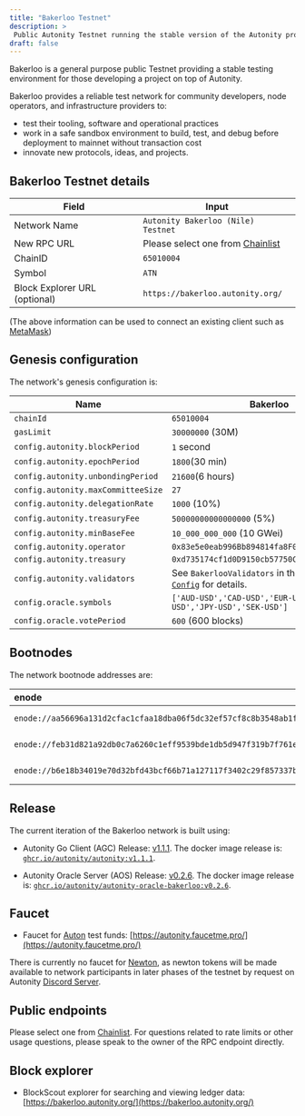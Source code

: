```yaml
---
title: "Bakerloo Testnet"
description: >
 Public Autonity Testnet running the stable version of the Autonity protocol
draft: false
---
```


Bakerloo is a general purpose public Testnet providing a stable testing environment for those developing a project on top of Autonity.

Bakerloo provides a reliable test network for community developers, node operators, and infrastructure providers to:

- test their tooling, software and operational practices
- work in a safe sandbox environment to build, test, and debug before deployment to mainnet without transaction cost
- innovate new protocols, ideas, and projects.

## Bakerloo Testnet details

|**Field**|**Input**|
|------|----------|
|Network Name|`Autonity Bakerloo (Nile) Testnet`|
|New RPC URL|Please select one from [Chainlist](https://chainlist.org/?search=autonity&testnets=true)|
|ChainID |`65010004`|
|Symbol|`ATN`|
|Block Explorer URL (optional)|`https://bakerloo.autonity.org/`|

(The above information can be used to connect an existing client such as [MetaMask](https://metamask.zendesk.com/hc/en-us/articles/360043227612-How-to-add-a-custom-network-RPC))

## Genesis configuration

The network's genesis configuration is:

| Name                               | Bakerloo                      |
| ---------------------------------- | ----------------------------- |
| `chainId`                          | `65010004`                    |
| `gasLimit`                         | `30000000` (30M)              |
| `config.autonity.blockPeriod`      | `1` second                    |
| `config.autonity.epochPeriod`      | `1800`(30 min)                |
| `config.autonity.unbondingPeriod`  | `21600`(6 hours)              |
| `config.autonity.maxCommitteeSize` | `27`                          |
| `config.autonity.delegationRate`   | `1000` (10%)                  |                |
| `config.autonity.treasuryFee`      | `50000000000000000` (5%)      |
| `config.autonity.minBaseFee`       | `10_000_000_000` (10 GWei)        |
| `config.autonity.operator`         | `0x83e5e0eab996Bb894814fa8F0AC96a0D314f06F3` |
| `config.autonity.treasury`         | `0xd735174cf1d0D9150cb57750C45B6e8095160f6A` |
| `config.autonity.validators`       |  See `BakerlooValidators` in the AGC [`Bakerloo Config`](https://github.com/autonity/autonity/blob/release/v1.1.1/params/bakerloo_config.go#L163) for details.  |
| `config.oracle.symbols`       | `['AUD-USD','CAD-USD','EUR-USD','GBP-USD','JPY-USD','SEK-USD']`        |
| `config.oracle.votePeriod`       | `600` (600  blocks)       |


## Bootnodes

The network bootnode addresses are:

| enode | region |
| :-- | :--      |
| `enode://aa56696a131d2cfac1cfaa18dba06f5dc32ef57cf8c8b3548ab1f74227987c5656c2c0eecba61dfdd0754030c23d433e4db554f6b677eb900c05b98792b1d7fb@34.39.58.139:30303` | europe-west2 |
| `enode://feb31d821a92db0c7a6260c1eff9539bde1db5d947f319b7f761ea99479b5b31a95209153c9c910c8f94e8f557541a7ffa72a4a1ff0602944df2b0e6611be4ce@35.200.221.60:30303` | asia-south1 |
| `enode://b6e18b34019e70d32bfd43bcf66b71a127117f3402c29f857337b9dd3ccc45c4a9d441d211ca2a201bd46d003cfbf84a2b0721cf9b939ae6abd66dfe698700fc@35.235.121.67:30303` | us-west2 |


## Release

The current iteration of the Bakerloo network is built using:

- Autonity Go Client (AGC) Release: [v1.1.1](https://github.com/autonity/autonity/releases/tag/v1.1.1). The docker image release is: [`ghcr.io/autonity/autonity:v1.1.1`](https://github.com/autonity/autonity/pkgs/container/autonity/476121691?tag=v1.1.1).

- Autonity Oracle Server (AOS) Release: [v0.2.6](https://github.com/autonity/autonity-oracle/releases/tag/v0.2.6). The docker image release is: [`ghcr.io/autonity/autonity-oracle-bakerloo:v0.2.6`](https://github.com/orgs/autonity/packages/container/autonity-oracle-bakerloo/483918507?tag=v0.2.6).

## Faucet

- Faucet for [Auton](/concepts/protocol-assets/auton) test funds: [https://autonity.faucetme.pro/](https://autonity.faucetme.pro/) 

There is currently no faucet for [Newton](/concepts/protocol-assets/newton), as newton tokens will be made available to network participants in later phases of the testnet by request on Autonity [Discord Server](https://discord.gg/autonity).

## Public endpoints

Please select one from [Chainlist](https://chainlist.org/?search=autonity&testnets=true). For questions related to rate limits or other usage questions, please speak to the owner of the RPC endpoint directly.

## Block explorer

- BlockScout explorer for searching and viewing ledger data: [https://bakerloo.autonity.org/](https://bakerloo.autonity.org/)
